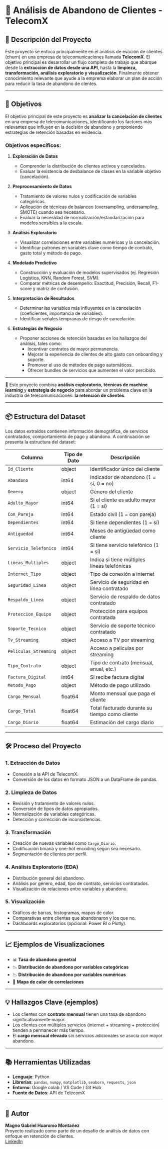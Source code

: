 # 📡 Análisis de Abandono de Clientes - TelecomX

## 🧾 Descripción del Proyecto

Este proyecto se enfoca principalmente en el análisis de evación de clientes (churn) en una empresa de telecomunicaciones llamada **TelecomX**. El objetivo principal es desarrollar un flujo completo de trabajo que abarque desde la **extracción de datos desde una API**, hasta la **limpieza, transformación, análisis exploratorio y visualización**. Finalmente obtener conocimiento relevante que ayude a la emprersa elaborar un plan de acción para reducir la tasa de abandono de clentes.

---

## 🎯 Objetivos

El objetivo principal de este proyecto es **analizar la cancelación de clientes** en una empresa de telecomunicaciones, identificando los factores más relevantes que influyen en la decisión de abandono y proponiendo estrategias de retención basadas en evidencia.

### Objetivos específicos:

1. **Exploración de Datos**  
   - Comprender la distribución de clientes activos y cancelados.  
   - Evaluar la existencia de desbalance de clases en la variable objetivo (cancelación).  

2. **Preprocesamiento de Datos**  
   - Tratamiento de valores nulos y codificación de variables categóricas.  
   - Aplicación de técnicas de balanceo (oversampling, undersampling, SMOTE) cuando sea necesario.  
   - Evaluar la necesidad de normalización/estandarización para modelos sensibles a la escala.  

3. **Análisis Exploratorio**  
   - Visualizar correlaciones entre variables numéricas y la cancelación.  
   - Identificar patrones en variables clave como tiempo de contrato, gasto total y método de pago.  

4. **Modelado Predictivo**  
   - Construcción y evaluación de modelos supervisados (ej. Regresión Logística, KNN, Random Forest, SVM).  
   - Comparar métricas de desempeño: Exactitud, Precisión, Recall, F1-score y matriz de confusión.  

5. **Interpretación de Resultados**  
   - Determinar las variables más influyentes en la cancelación (coeficientes, importancia de variables).  
   - Identificar señales tempranas de riesgo de cancelación.  

6. **Estrategias de Negocio**  
   - Proponer acciones de retención basadas en los hallazgos del análisis, tales como:  
     - Incentivar contratos de mayor permanencia.  
     - Mejorar la experiencia de clientes de alto gasto con onboarding y soporte.  
     - Promover el uso de métodos de pago automáticos.  
     - Ofrecer bundles de servicios que aumenten el valor percibido.  

---
📌 Este proyecto combina **análisis exploratorio**, **técnicas de machine learning** y **estrategia de negocio** para abordar un problema clave en la industria de telecomunicaciones: **la retención de clientes**.

---

## 📦 Estructura del Dataset

Los datos extraídos contienen información demográfica, de servicios contratados, comportamiento de pago y abandono. A continuación se presenta la estructura del dataset:

| Columna                | Tipo de Dato | Descripción                                       |
|------------------------|--------------|---------------------------------------------------|
| `Id_Cliente`           | object       | Identificador único del cliente                   |
| `Abandono`             | int64        | Indicador de abandono (1 = sí, 0 = no)            |
| `Genero`               | object       | Género del cliente                                |
| `Adulto_Mayor`         | int64        | Si el cliente es adulto mayor (1 = sí)            |
| `Con_Pareja`           | int64        | Estado civil (1 = con pareja)                     |
| `Dependientes`         | int64        | Si tiene dependientes (1 = sí)                    |
| `Antiguedad`           | int64        | Meses de antigüedad como cliente                  |
| `Servicio_Telefonico`  | int64        | Si tiene servicio telefónico (1 = sí)             |
| `Lineas_Multiples`     | object       | Indica si tiene múltiples líneas telefónicas      |
| `Internet_Tipo`        | object       | Tipo de conexión a internet                       |
| `Seguridad_Linea`      | object       | Servicio de seguridad en línea contratado         |
| `Respaldo_Linea`       | object       | Servicio de respaldo de datos contratado          |
| `Proteccion_Equipo`    | object       | Protección para equipos contratada                |
| `Soporte_Tecnico`      | object       | Servicio de soporte técnico contratado            |
| `Tv_Streaming`         | object       | Acceso a TV por streaming                         |
| `Peliculas_Streaming`  | object       | Acceso a películas por streaming                  |
| `Tipo_Contrato`        | object       | Tipo de contrato (mensual, anual, etc.)           |
| `Factura_Digital`      | int64        | Si recibe factura digital                         |
| `Metodo_Pago`          | object       | Método de pago utilizado                          |
| `Cargo_Mensual`        | float64      | Monto mensual que paga el cliente                 |
| `Cargo_Total`          | float64      | Total facturado durante su tiempo como cliente    |
| `Cargo_Diario`         | float64      | Estimación del cargo diario                       |

---

## 🛠️ Proceso del Proyecto

### 1. Extracción de Datos
- Conexión a la API de TelecomX.
- Conversión de los datos en formato JSON a un DataFrame de pandas.

### 2. Limpieza de Datos
- Revisión y tratamiento de valores nulos.
- Conversión de tipos de datos apropiados.
- Normalización de variables categóricas.
- Detección y corrección de inconsistencias.

### 3. Transformación
- Creación de nuevas variables como `Cargo_Diario`.
- Codificación binaria y one-hot encoding según sea necesario.
- Segmentación de clientes por perfil.

### 4. Análisis Exploratorio (EDA)
- Distribución general del abandono.
- Análisis por género, edad, tipo de contrato, servicios contratados.
- Visualización de relaciones entre variables y abandono.

### 5. Visualización
- Gráficos de barras, histogramas, mapas de calor.
- Comparativas entre clientes que abandonaron y los que no.
- Dashboards exploratorios (opcional: Power BI o Plotly).

---

## 📈 Ejemplos de Visualizaciones

- 📊 **Tasa de abandono genetral**
- 📉 **Distribución de abandono por variables categóricas**
- 📉 **Distribución de abandono por variables numéricas**
- 📌 **Mapa de calor de correlaciones**

---

## 💡 Hallazgos Clave (ejemplos)

- Los clientes con **contrato mensual** tienen una tasa de abandono significativamente mayor.
- Los clientes con múltiples servicios (internet + streaming + protección) tienden a permanecer más tiempo.
- El **cargo mensual elevado** sin servicios adicionales se asocia con mayor abandono.

---

## 📚 Herramientas Utilizadas

- **Lenguaje**: Python
- **Librerías**: `pandas`, `numpy`, `matplotlib`, `seaborn`, `requests`, `json`
- **Entorno**: Google colab / VS Code / Git Hub
- **Fuente de Datos**: API de TelecomX

---

## 👤 Autor

**Magno Gabriel Huaromo Montañez**  
Proyecto realizado como parte de un desafío de análisis de datos con enfoque en retención de clientes.  
[LinkedIn](http://www.linkedin.com/in/magno-huaromo)


